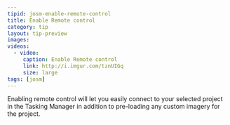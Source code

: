 ```yaml
---
tipid: josm-enable-remote-control
title: Enable Remote control
category: tip
layout: tip-preview
images:
videos:
  - video:
     caption: Enable Remote control
     link: http://i.imgur.com/tznUIGq
     size: large
tags: [josm]
---
```


Enabling remote control will let you easily connect to your selected project in the Tasking Manager in addition to pre-loading any custom imagery for the project.
